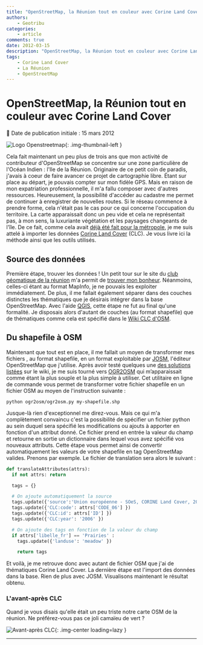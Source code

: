 ```yaml
---
title: "OpenStreetMap, la Réunion tout en couleur avec Corine Land Cover"
authors:
    - Geotribu
categories:
    - article
comments: true
date: 2012-03-15
description: "OpenStreetMap, la Réunion tout en couleur avec Corine Land Cover"
tags:
    - Corine Land Cover
    - La Réunion
    - OpenStreetMap
---
```


# OpenStreetMap, la Réunion tout en couleur avec Corine Land Cover

:calendar: Date de publication initiale : 15 mars 2012

![Logo Openstreetmap](https://cdn.geotribu.fr/img/logos-icones/OpenStreetMap/Openstreetmap.png "Openstreetmap"){: .img-thumbnail-left }

Cela fait maintenant un peu plus de trois ans que mon activité de contributeur d'OpenStreetMap se concentre sur une zone particulière de l'Océan Indien : l'Ile de la Réunion. Originaire de ce petit coin de paradis, j'avais à coeur de faire avancer ce projet de cartographie libre. Étant sur place au départ, je pouvais compter sur mon fidèle GPS. Mais en raison de mon expatriation professionnelle, il m'a fallu composer avec d'autres ressources. Heureusement, la possibilité d'accéder au cadastre me permet de continuer à enregistrer de nouvelles routes. Si le réseau commence à prendre forme, cela n'était pas le cas pour ce qui concerne l'occupation du territoire. La carte apparaissait donc un peu vide et cela ne représentait pas, à mon sens, la luxuriante végétation et les paysages changeants de l'île. De ce fait, comme cela avait [déjà été fait pour la métropole](https://wiki.openstreetmap.org/wiki/FR:Corine_Land_Cover), je me suis attelé à importer les données [Corine Land Cover](https://fr.wikipedia.org/wiki/Corine_Land_Cover) (CLC). Je vous livre ici la méthode ainsi que les outils utilisés.

## Source des données

Première étape, trouver les données ! Un petit tour sur le site du [club géomatique de la réunion](http://clubgeomatique.agorah.com) m'a permit de [trouver mon bonheur](http://clubgeomatique.agorah.com/clubgeomatique/index.php/les-projets-reunionnais-lies-aux-sig-et-a-la-geomatique/401-corine-land-cover-reunion-2000-a-2006.html). Néanmoins, celles-ci étant au format MapInfo, je ne pouvais les exploiter immédiatement. De plus, il me fallait également séparer dans des couches distinctes les thématiques que je désirais intégrer dans la base OpenStreetMap. Avec l'aide [QGIS](https://www.qgis.org/), cette étape ne fut au final qu'une formalité. Je disposais alors d'autant de couches (au format shapefile) que de thématiques comme cela est spécifié dans le [Wiki CLC d'OSM](https://wiki.openstreetmap.org/wiki/WikiProject_France/Corine_Land_Cover/Nomenclature).

## Du shapefile à OSM

Maintenant que tout est en place, il me fallait un moyen de transformer mes fichiers , au format shapefile, en un format exploitable par [JOSM](http://josm.openstreetmap.de/), l'éditeur OpenStreetMap que j'utilise. Après avoir testé quelques une [des solutions listées](https://wiki.openstreetmap.org/wiki/Import/Shapefile#Conversion_to_osm_format) sur le wiki, je me suis tourné vers [OGR2OSM](https://wiki.openstreetmap.org/wiki/Ogr2osm) qui m’apparaissait comme étant la plus souple et la plus simple à utiliser. Cet utilitaire en ligne de commande vous permet de transformer votre fichier shapefile en un fichier OSM au moyen de l'instruction suivante :

`python ogr2osm/ogr2osm.py my-shapefile.shp`

Jusque-là rien d'exceptionnel me direz-vous. Mais ce qui m'a complètement convaincu c'est la possibilité de spécifier un fichier python au sein duquel sera spécifié les modifications ou ajouts à apporter en fonction d'un attribut donné. Ce fichier prend en entrée la valeur du champ et retourne en sortie un dictionnaire dans lequel vous avez spécifié vos nouveaux attributs. Cette étape vous permet ainsi de convertir automatiquement les valeurs de votre shapefile en tag OpenStreetMap valides. Prenons par exemple. Le fichier de translation sera alors le suivant :

```python
def translateAttributes(attrs):  
  if not attrs: return

  tags = {}

  # On ajoute automatiquement la source  
  tags.update({'source':'Union européenne - SOeS, CORINE Land Cover, 2006.'})  
  tags.update({'CLC:code': attrs['CODE_06'] })  
  tags.update({'CLC:id': attrs['ID'] })  
  tags.update({'CLC:year': '2006' })

  # On ajoute des tags en fonction de la valeur du champ  
  if attrs['libelle_fr'] == 'Prairies' :  
    tags.update({'landuse': 'meadow' })

    return tags  
```

Et voilà, je me retrouve donc avec autant de fichier OSM que j'ai de thématiques Corine Land Cover. La dernière étape est l'import des données dans la base. Rien de plus avec JOSM. Visualisons maintenant le résultat obtenu.

### L'avant-après CLC

Quand je vous disais qu'elle était un peu triste notre carte OSM de la réunion. Ne préférez-vous pas ce joli camaïeu de vert ?

![Avant-après CLC](https://cdn.geotribu.fr/img/articles-blog-rdp/articles/2012/avant_apres.png "Avant-après CLC"){: .img-center loading=lazy }

----

<!-- geotribu:authors-block -->
